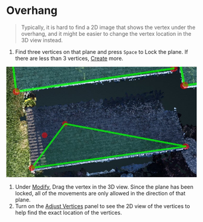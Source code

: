 # Overhang

> Typically, it is hard to find a 2D image that shows the vertex under the overhang, and it might be easier to change the vertex location in the 3D view instead.

1. Find three vertices on that plane and press `Space` to Lock the plane. If there are less than 3 vertices, [Create](../basic-function/geometry/create.md) more.

![](../.gitbook/assets/1%20%281%29.jpg)

1. Under [Modify](../basic-function/geometry/modify.md), Drag the vertex in the 3D view. Since the plane has been locked, all of the movements are only allowed in the direction of that plane.
2. Turn on the [Adjust Vertices](../tools/adjust-vertices/) panel to see the 2D view of the vertices to help find the exact location of the vertices.



